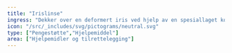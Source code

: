 ```yaml
---
title: "Irislinse"
ingress: "Dekker over en deformert iris ved hjelp av en spesiallaget kontaktlinse."
icon: "/src/_includes/svg/pictograms/neutral.svg"
type: ["Pengestøtte","Hjelpemiddel"]
area: ["Hjelpemidler og tilrettelegging"]
---
```


